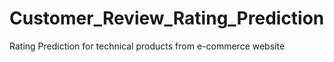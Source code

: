 # Customer_Review_Rating_Prediction
Rating Prediction for technical products from e-commerce website

